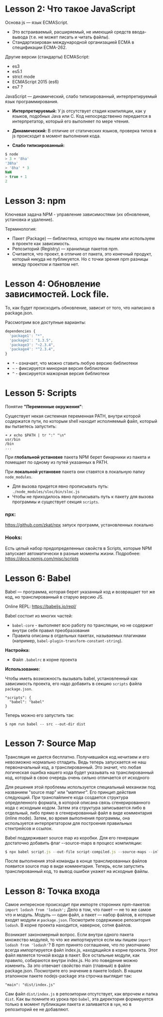 # Lesson 2: Что такое JavaScript

Основа js — язык ECMAScript.
* Это встраиваемый, расширяемый, не имеющий средств ввода-вывода (т.е. не может писать и читать файлы).
* Стандартизирован международной организацией ECMA в спецификации ECMA-262.

Другие версии (стандарты) ECMAScript:
* es3
* es5.1
* strict mode
* ECMAScript 2015 (es6)
* es7 ?

JavaScript — динамический, слабо типизированный, интерпретируемый язык программирования.

* **Интерпретируемый:**
У js отсутствует стадия компиляции, как у языков, подобных Java или C. Код непосредственно передается в интерпретатор, который его выполняет по мере чтения.

* **Динамический:**
В отличие от статических языков, проверка типов в js происходит в момент выполнения кода.

* **Слабо типизированный:**
```js
$ node
> 3 + '8ha'
'38ha'
> '8ha' * 3
NaN
> true + 1
2
```

# Lesson 3: npm

Ключевая задача NPM - управление зависимостями (их обновление, установка и удаление).

Терминология:
* Пакет (Package) — библиотека, которую мы пишем или используем в проекте как зависимость.
* Репозиторий (Registry) — хранилище пакетов npm.
* Считается, что проект, в отличие от пакета, это конечный продукт, который никуда не публикуется. Но с точки зрения npm разницы между проектом и пакетом нет.

# Lesson 4: Обновление зависимостей. Lock file.

То, как будет происходить обновление, зависит от того, что написано в package.json.

Рассмотрим все доступные варианты:

```js
dependencies {
  'package1': "*",
  'package2': "1.3.5",
  'package3': "~2.3.4",
  'package4': "^2.3.4",
}
```
* `*` - означает, что можно ставить любую версию библиотеки
* `~` - фиксируется минорная версия библиотеки
* `^` - фиксируется мажорная версия библиотеки

# Lesson 5: Scripts

Понятие **"Переменные окружения"**:

Существует некая системная переменная PATH, внутри которой содержатся пути, по которым shell находит исполняемый файл, который вы пытаетесь запустить:
```
➜ ✗ echo $PATH | tr ":" "\n"
usr/bin
/bin
...
```
При **глобальной установке** пакета NPM берет бинарники из пакета и помещает по одному из путей указанных в PATH.

При **локальной установке** пакета они ставятся в локальную папку `node_modules`.
* Для вызова придется явно прописывать путь: `./node_modules/sloc/bin/sloc.js`
* Чтобы не приходилось явно прописывать путь к пакету для вызова программы и существует секция `scripts`.

### npx:
https://github.com/zkat/npx запуск программ, установленных локально

### Hooks:
Есть целый набор предопределенных свойств в Scripts, которые NPM запускает автоматически в разные моменты жизни.
Подробнее: https://docs.npmjs.com/misc/scripts

# Lesson 6: Babel

Babel — программа, которая берет указанный код и возвращает тот же код, но транслированный в старую версию JS.

Online REPL: https://babeljs.io/repl/


Babel состоит из многих частей:
* `babel-core` - выполняет всю работу по трансляции, но не содержит внутри себя правил преобразования
* Правила описаны в отдельных пакетах, называемых плагинами (например, `babel-plugin-transform-constant-string`).

**Настройка:**
* Файл `.babelrc` в корне проекта


**Использование:**

Чтобы иметь возможность вызывать babel, установленный как зависимость проекта, его надо добавить в секцию `scripts` файла `package.json`.

```
"scripts": {
  "babel": "babel"
}
```

Теперь можно его запустить так:
```
$ npm run babel -- src --out-dir dist
```

# Lesson 7: Source Map
Трансляция не дается бесплатно. Получившийся код нечитаем и его невозможно нормально отладить. Ведь теперь запускается не наш первоначальный код, а транслированный. Это значит, что любая логическая ошибка нашего кода будет указывать на транслированный код, который в свою очередь очень сильно отличается от исходного

Для решения этой проблемы используется специальный механизм под названием "source map" или "маппинг". Его принцип действия следующий. При транспайлинге кода создается структура определенного формата, в которой описана связь сгенерированного кода с исходным кодом. Затем эта структура записывается либо в отдельный, либо прямо в сгенерированный файл в виде комментария (inline mode). Затем, во время выполнения программы, она используется интерпретатором для построения правильных стектрейсов и ссылок.

Babel поддерживает source map из коробки. Для его генерации достаточно добавить флаг --source-maps в процесс компиляции:
```js
$ npx babel script.js --out-file script-compiled.js --source-maps --inline
```

После выполнения этой команды в конце транслированных файлов появится source map в виде комментария. Теперь, если запустить транслированный код, то вывод ошибки укажет на исходные файлы.

# Lesson 8: Точка входа

Самое интересное происходит при импорте сторонних npm-пакетов: `import lodash from 'lodash';`
Дело в том, что пакет — не то же самое что и модуль. Модуль — один файл, а пакет — набор файлов, в которые входят модули и `package.json`. Посмотрите содержимое репозитория `lodash`. В корне проекта находится, наверное, сотня файлов.

Возникает закономерный вопрос. Если внутри одного пакета множество модулей, то что же импортируется если мы пишем `import lodash from 'lodash'`?
В npm принято соглашение, что по умолчанию всегда импортируется файл index.js, находящийся в корне проекта. Этот файл является точкой входа в пакет. Все остальные модули, как правило, собираются внутри index.js. Но это поведение можно изменить. За это отвечает свойство main (главный) в файле package.json. Посмотрите его значение в пакете lodash. В нашем эталонном пакете nodejs-package эта строчка выглядит так:
```
"main": "dist/index.js"
```
Сам файл `dist/index.js` в репозитории отсутствует, как впрочем и папка `dist`. Как вы помните из урока про `babel`, эта директория формируется только в момент публикации пакета и заливается в `npm`, но в репозиторий ее не добавляют.
